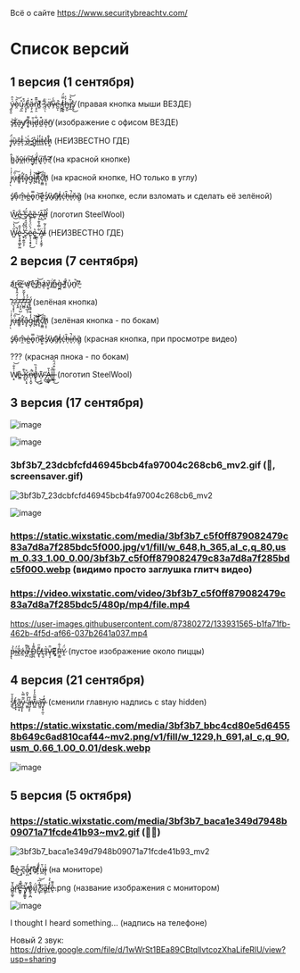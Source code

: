 Всё о сайте
https://www.securitybreachtv.com/

# Список версий
## 1 версия (1 сентября)
ý̴̫͓̮͐̂ò̷̯̑͝ų̷̨̲̊ ̸͔͎̙́͒c̶̬͒͑ä̵̧̜̭̽ǹ̵͔̗̯͂͊t̸͚͊ ̵̜̋́s̷̡̤̏̈ͅä̶̛̈ͅv̷̗̅̀̇e̵̺͕͗ ̸̮̳̪̀ṫ̴̠̭̿̈́ͅh̶̲̭̱̓̍i̸̡̲͂̔͝s̸̙̥̀͜ (правая кнопка мыши ВЕЗДЕ)

s̴̡͝ṯ̶͑ä̵̝y̸̯̕ ̷̛ͅḩ̴͌i̵̡̎d̷̝͋d̷̼͒ĕ̴͔ñ̸̰ (изображение с офисом ВЕЗДЕ)

j̶̢̈́ȕ̴̝ŝ̵̮t̵͕̾ ̵̭͗ä̶́͜ ̷̛̻g̷̗̊l̶̝͗i̶͈̒t̶͈̍c̶̢̽h̷͇̊  (НЕИЗВЕСТНО ГДЕ)

ĥ̴̳ǎ̵̙v̷̪̄í̴̹ṇ̶͠g̶̞͑f̸͔̈́u̷͓͠n̶̝̉?̸̜̕  (на красной кнопке)

j̷̹̖̓͗͗u̶͎̇̎͠s̸͇͚̉t̶͓̓̕â̵̡̞g̴͕̓̒̇l̴̘͝ͅi̸̛̫̥͝t̵̡̘͊͝c̸̣̫̳̐͘h̸̠͎̩̏  (на красной кнопке, НО только в углу)

ś̸̢o̴̩̊m̶̯̂e̴̺̍o̵̟̿n̴̠͝ě̷͇s̸̓ͅẁ̸̘â̸̯t̶̙͑c̵̦̍h̶̑ͅi̶̘̚ň̵̦g̷̣̏ (на кнопке, если взломать и сделать её зелёной)

W̷̑͜e̷̡͋ ̶̊͜S̷̘̈́ḙ̶̂ȅ̵̦ ̶͔̒Ã̷̖l̵̦͂l̸͙̈́ (логотип SteelWool)

W̷̺̎́̔̚͘͝e̶̢͙̭̜̳̙͖̾̄̂ ̷̼̙̯̱̫̩̗̾̀̋̽Ś̵̖̦̂̒̏̽ë̴̢͎̖̝̟̟́̀̈́̓̍͜͝e̵̥̻̔ ̴̣̳̠̜͋̿̉͊͠ͅÄ̸̭̞̣͔̬̰̗l̵̊̓̃  (НЕИЗВЕСТНО ГДЕ)

## 2 версия (7 сентября)
a̸͑͜r̴͉͘e̶̲͆ ̸͈͑w̷͎͝ê̵͜ ̸̡͆h̷̰͝á̷͙v̸͇̄i̸̲͘n̶͇͒g̴̪̀ ̵̗̕f̸͚̂ủ̴̞n̸͈̚?̵̮̔

?̴̨̧͙̃ͅ?̴̢̭͛͑̒̂̓̽?̵̧̦̘̺̆?̶̺̻̌́̍̽͂̆̕?̶̧̡̲͎̣͂́̓?̸̡̪̻͖̈́ (зелёная кнопка)

j̷̹̖̓͗͗u̶͎̇̎͠s̸͇͚̉t̶͓̓̕â̵̡̞g̴͕̓̒̇l̴̘͝ͅi̸̛̫̥͝t̵̡̘͊͝c̸̣̫̳̐͘h̸̠͎̩̏ (зелёная кнопка - по бокам)

ś̸̢o̴̩̊m̶̯̂e̴̺̍o̵̟̿n̴̠͝ě̷͇s̸̓ͅẁ̸̘â̸̯t̶̙͑c̵̦̍h̶̑ͅi̶̘̚ň̵̦g̷̣̏ (красная кнопка, при просмотре видео)

??? (красная пнока - по бокам)

W̸͕̠͗̊̐͝ê̴͇ ̵̢͉͗͊K̶̡̤͎̘̊n̶̨͕̯̬̈́̚̕o̸̟̙̊͐̔̏͜͜w̷̛̩̣̣̝͊ ̴̡̪̒͜A̶̙̲̳̙̔̄l̶̨͇̅̉l̶̢̲̖͋͒̈́̂͜ (логотип SteelWool)

## 3 версия (17 сентября)
![image](https://user-images.githubusercontent.com/87380272/133931264-4c7eceae-f2a7-4ab9-8d22-962ee0e03868.png)

![image](https://user-images.githubusercontent.com/87380272/133931316-ee7cf8f8-c110-4a88-b353-b5f89bd44d09.png)

### 3bf3b7_23dcbfcfd46945bcb4fa97004c268cb6_mv2.gif (🐊, screensaver.gif)

![3bf3b7_23dcbfcfd46945bcb4fa97004c268cb6_mv2](https://user-images.githubusercontent.com/87380272/133930992-71f83733-8d36-4185-b38c-f5e6698f4d82.gif)

![image](https://user-images.githubusercontent.com/87380272/133932179-5f304c77-7d4f-4ea2-beb4-114885fb691f.png)


### https://static.wixstatic.com/media/3bf3b7_c5f0ff879082479c83a7d8a7f285bdc5f000.jpg/v1/fill/w_648,h_365,al_c,q_80,usm_0.33_1.00_0.00/3bf3b7_c5f0ff879082479c83a7d8a7f285bdc5f000.webp (видимо просто заглушка глитч видео)

### https://video.wixstatic.com/video/3bf3b7_c5f0ff879082479c83a7d8a7f285bdc5/480p/mp4/file.mp4

https://user-images.githubusercontent.com/87380272/133931565-b1fa71fb-462b-4f5d-af66-037b2641a037.mp4

p̶̞̖̀̉ḭ̴̈́z̶̫̑̓ź̵̯ạ̸̪͒͌ ̶̪̰̉̽D̴͈̪͌̾E̸͓̘͊̋Ľ̶͉̮Ì̴̖V̶͉͔̈̄Ę̷͓͌͑R̵̜̳͐͋Ÿ̷̭́ (пустое изображение около пиццы)


## 4 версия (21 сентября)
s̸̰̊̾̆͜t̷̟̜͓́a̷̪̲̹̟͂y̷̺̞͓̋͂̿̀ ̴͖͈̓̍͐̌̑ą̶̘̘̙́̅w̴̺̲͊͌̑̓̓a̶̺͈͝ẙ̴̞̞̠̼̜̓ (сменили главную надпись с stay hidden)

### https://static.wixstatic.com/media/3bf3b7_bbc4cd80e5d64558b649c6ad810caf44~mv2.png/v1/fill/w_1229,h_691,al_c,q_90,usm_0.66_1.00_0.01/desk.webp

![image](https://user-images.githubusercontent.com/87380272/134233023-1980b1db-4639-44f2-bc78-7d69096f0421.png)

## 5 версия (5 октября)
### https://static.wixstatic.com/media/3bf3b7_baca1e349d7948b09071a71fcde41b93~mv2.gif (🐥🐺)

![3bf3b7_baca1e349d7948b09071a71fcde41b93_mv2](https://user-images.githubusercontent.com/87380272/136243078-dcec65cb-3f32-4ce6-8e42-ed16ed0c018a.gif)

b̷̊̏͜e̴̜̍͜ ̷̧̍ͅc̵͉̃a̴̠̪̎́r̸͔͓͝ȅ̸̜f̷͕͗̈́u̶̪͑̄l̴̢̠̍ (на мониторе)

a̴̻̯͚̩̒̌ŕ̷̛̖e̵̛̳̥̅̆́ ̴̢̦͚̀̏̇̕y̶̞̠̼̟̓͂̕o̸̭̥͕̪̔̂ǘ̸͓͘ ̸̼͎̌̾͆͝s̷̫͆a̴̳̗̅f̶̰̒͛̉e̵̢̐͌.png (название изображения с монитором)

![image](https://user-images.githubusercontent.com/87380272/136245443-5cf8ec7b-d68a-465f-ae4e-d0491e17abed.png)

I thought I heard something... (надпись на телефоне)

Новый 2 звук: https://drive.google.com/file/d/1wWrSt1BEa89CBtqllvtcozXhaLifeRlU/view?usp=sharing
